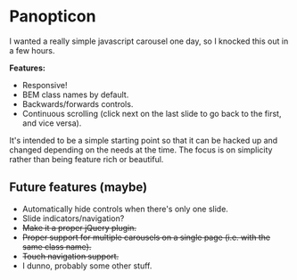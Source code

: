 Panopticon
==========

I wanted a really simple javascript carousel one day, so I knocked this out in a few hours.

**Features:**
* Responsive!
* BEM class names by default.
* Backwards/forwards controls.
* Continuous scrolling (click next on the last slide to go back to the first, and vice versa).

It's intended to be a simple starting point so that it can be hacked up and changed depending on the needs at the time. The focus is on simplicity rather than being feature rich or beautiful. 

Future features (maybe)
-----------------------
* Automatically hide controls when there's only one slide.
* Slide indicators/navigation?
* ~~Make it a proper jQuery plugin.~~ 
* ~~Proper support for multiple carousels on a single page (i.e. with the same class name).~~
* ~~Touch navigation support.~~
* I dunno, probably some other stuff.
